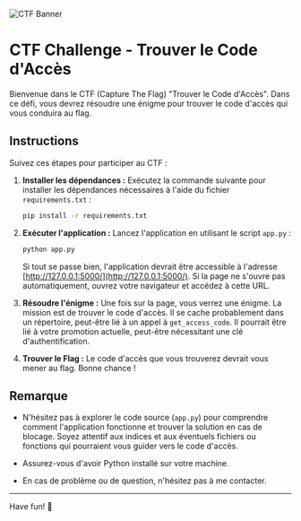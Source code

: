 ![CTF Banner](https://media.licdn.com/dms/image/D5612AQH-Ap4I7tvnOg/article-cover_image-shrink_600_2000/0/1683380521228?e=2147483647&v=beta&t=xONaIruqkvpmKS20cdb9bxSdCSR-VVrT7MSdyJlnitE)

# CTF Challenge - Trouver le Code d'Accès

Bienvenue dans le CTF (Capture The Flag) "Trouver le Code d'Accès". Dans ce défi, vous devrez résoudre une énigme pour trouver le code d'accès qui vous conduira au flag.

## Instructions

Suivez ces étapes pour participer au CTF :

1. **Installer les dépendances :** Exécutez la commande suivante pour installer les dépendances nécessaires à l'aide du fichier `requirements.txt` :

    ```bash
    pip install -r requirements.txt
    ```

2. **Exécuter l'application :** Lancez l'application en utilisant le script `app.py` :

    ```bash
    python app.py
    ```

   Si tout se passe bien, l'application devrait être accessible à l'adresse [http://127.0.0.1:5000/](http://127.0.0.1:5000/). Si la page ne s'ouvre pas automatiquement, ouvrez votre navigateur et accédez à cette URL.

3. **Résoudre l'énigme :** Une fois sur la page, vous verrez une énigme. La mission est de trouver le code d'accès. Il se cache probablement dans un répertoire, peut-être lié à un appel à `get_access_code`. Il pourrait être lié à votre promotion actuelle, peut-être nécessitant une clé d'authentification.

4. **Trouver le Flag :** Le code d'accès que vous trouverez devrait vous mener au flag. Bonne chance !

## Remarque

- N'hésitez pas à explorer le code source (`app.py`) pour comprendre comment l'application fonctionne et trouver la solution en cas de blocage. Soyez attentif aux indices et aux éventuels fichiers ou fonctions qui pourraient vous guider vers le code d'accès.

- Assurez-vous d'avoir Python installé sur votre machine.

- En cas de problème ou de question, n'hésitez pas à me contacter.

---

Have fun! 🚀
